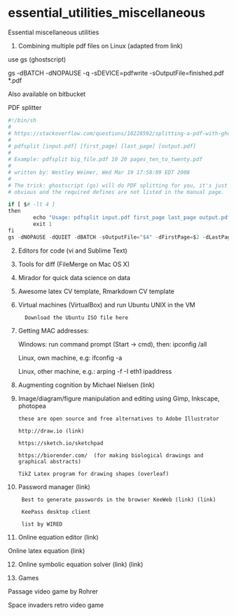 # essential_utilities_miscellaneous

Essential miscellaneous utilities


1) Combining multiple pdf files on Linux (adapted from link)

use gs (ghostscript)

gs -dBATCH -dNOPAUSE -q -sDEVICE=pdfwrite -sOutputFile=finished.pdf *.pdf


Also available on bitbucket

PDF splitter
```python
#!/bin/sh
#
# https://stackoverflow.com/questions/10228592/splitting-a-pdf-with-ghostscript
#
# pdfsplit [input.pdf] [first_page] [last_page] [output.pdf]
#
# Example: pdfsplit big_file.pdf 10 20 pages_ten_to_twenty.pdf
#
# written by: Westley Weimer, Wed Mar 19 17:58:09 EDT 2008
#
# The trick: ghostscript (gs) will do PDF splitting for you, it's just not
# obvious and the required defines are not listed in the manual page.

if [ $# -lt 4 ]
then
        echo "Usage: pdfsplit input.pdf first_page last_page output.pdf"
        exit 1
fi
gs -dNOPAUSE -dQUIET -dBATCH -sOutputFile="$4" -dFirstPage=$2 -dLastPage=$3 -sDEVICE=pdfwrite "$1"
```

2) Editors for code (vi and Sublime Text)

3) Tools for diff (FileMerge on Mac OS X)

4) Mirador for quick data science on data

5) Awesome latex CV template, Rmarkdown CV template

6) Virtual machines (VirtualBox) and run Ubuntu UNIX in the VM

         Download the Ubuntu ISO file here

7) Getting MAC addresses:

    Windows: run command prompt (Start -> cmd), then: ipconfig /all

    Linux, own machine, e.g: ifconfig -a

    Linux, other machine, e.g.: arping -f -I eth1 ipaddress 

8) Augmenting cognition by Michael Nielsen (link)

9) Image/diagram/figure manipulation and editing using Gimp, Inkscape, photopea

       these are open source and free alternatives to Adobe Illustrator

       http://draw.io (link)

       https://sketch.io/sketchpad

       https://biorender.com/  (for making biological drawings and graphical abstracts)

       TikZ Latex program for drawing shapes (overleaf)

10) Password manager (link)

         Best to generate passwords in the browser KeeWeb (link) (link)

         KeePass desktop client

         list by WIRED  

11) Online equation editor (link)

Online latex equation (link)

12) Online symbolic equation solver (link) (link)

13) Games

Passage video game by Rohrer

Space invaders retro video game
